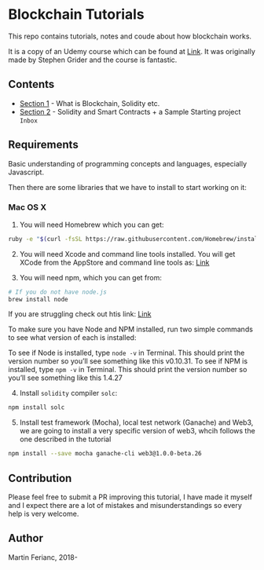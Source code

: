 # Blockchain Tutorials

This repo contains tutorials, notes and coude about how blockchain works.

It is a copy of an Udemy course which can be found at [Link](https://www.udemy.com/ethereum-and-solidity-the-complete-developers-guide/learn/v4/overview). It was originally made by Stephen Grider and the course is fantastic.

## Contents

-   [Section 1](/Notes/Section_1.md) - What is Blockchain, Solidity etc.
-   [Section 2](/Notes/Section_2.md) - Solidity and Smart Contracts + a Sample Starting project `Inbox`

## Requirements

Basic understanding of programming concepts and languages, especially Javascript.

Then there are some libraries that we have to install to start working on it:

### Mac OS X

1.  You will need Homebrew which you can get:

```bash
ruby -e "$(curl -fsSL https://raw.githubusercontent.com/Homebrew/install/master/install)"
```

2.  You will need Xcode and command line tools installed. You will get XCode from the AppStore and command line tools as: [Link](http://railsapps.github.io/xcode-command-line-tools.html)

3.  You will need npm, which you can get from:

```bash
# If you do not have node.js
brew install node
```

If you are struggling check out htis link: [Link](http://blog.teamtreehouse.com/install-node-js-npm-mac)

To make sure you have Node and NPM installed, run two simple commands to see what version of each is installed:

To see if Node is installed, type `node -v` in Terminal. This should print the version number so you’ll see something like this v0.10.31.
To see if NPM is installed, type `npm -v` in Terminal. This should print the version number so you’ll see something like this 1.4.27

4.  Install `solidity` compiler `solc`:

```bash
npm install solc
```

5.  Install test framework (Mocha), local test network (Ganache) and Web3, we are going to install a very specific version of web3, whcih follows the one described in the tutorial

```bash
npm install --save mocha ganache-cli web3@1.0.0-beta.26
```

## Contribution

Please feel free to submit a PR improving this tutorial, I have made it myself and I expect there are a lot of mistakes and misunderstandings so every help is very welcome.

## Author

Martin Ferianc, 2018-
